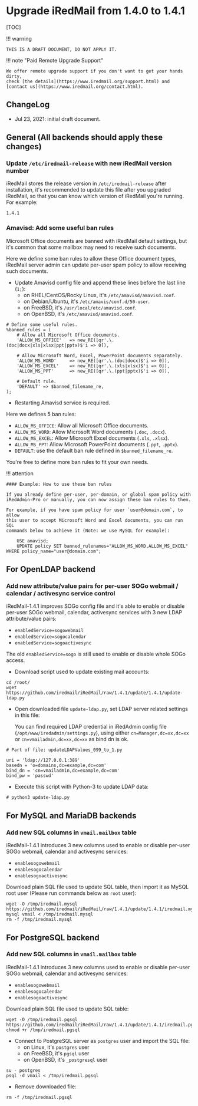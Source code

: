 # Upgrade iRedMail from 1.4.0 to 1.4.1

[TOC]

!!! warning

    THIS IS A DRAFT DOCUMENT, DO NOT APPLY IT.

!!! note "Paid Remote Upgrade Support"

    We offer remote upgrade support if you don't want to get your hands dirty,
    check [the details](https://www.iredmail.org/support.html) and
    [contact us](https://www.iredmail.org/contact.html).

## ChangeLog

* Jul 23, 2021: initial draft document.

## General (All backends should apply these changes)

### Update `/etc/iredmail-release` with new iRedMail version number

iRedMail stores the release version in `/etc/iredmail-release` after
installation, it's recommended to update this file after you upgraded iRedMail,
so that you can know which version of iRedMail you're running. For example:

```
1.4.1
```

### Amavisd: Add some useful ban rules

Microsoft Office documents are banned with iRedMail default settings, but it's
common that some mailbox may need to receive such documents.

Here we define some ban rules to allow these Office document types, iRedMail
server admin can update per-user spam policy to allow receiving such documents.

- Update Amavisd config file and append these lines before the last line (`1;`):
    - on RHEL/CentOS/Rocky Linux, it's `/etc/amavisd/amavisd.conf`.
    - on Debian/Ubuntu, it's `/etc/amavis/conf.d/50-user`.
    - on FreeBSD, it's `/usr/local/etc/amavisd.conf`.
    - on OpenBSD, it's `/etc/amavisd/amavisd.conf`.

```
# Define some useful rules.
%banned_rules = (
    # Allow all Microsoft Office documents.
    'ALLOW_MS_OFFICE'   => new_RE([qr'.\.(doc|docx|xls|xlsx|ppt|pptx)$'i => 0]),

    # Allow Microsoft Word, Excel, PowerPoint documents separately.
    'ALLOW_MS_WORD'     => new_RE([qr'.\.(doc|docx)$'i => 0]),
    'ALLOW_MS_EXCEL'    => new_RE([qr'.\.(xls|xlsx)$'i => 0]),
    'ALLOW_MS_PPT'      => new_RE([qr'.\.(ppt|pptx)$'i => 0]),

    # Default rule.
    'DEFAULT' => $banned_filename_re,
);
```

- Restarting Amavisd service is required.

Here we defines 5 ban rules:

- `ALLOW_MS_OFFICE`: Allow all Microsoft Office documents.
- `ALLOW_MS_WORD`: Allow Microsoft Word documents (`.doc`, `.docx`).
- `ALLOW_MS_EXCEL`: Allow Microsoft Excel documents (`.xls`, `.xlsx`).
- `ALLOW_MS_PPT`: Allow Microsoft PowerPoint documents (`.ppt`, `.pptx`).
- `DEFAULT`: use the default ban rule defined in `$banned_filename_re`.

You're free to define more ban rules to fit your own needs.

!!! attention

    #### Example: How to use these ban rules

    If you already define per-user, per-domain, or global spam policy with
    iRedAdmin-Pro or manually, you can now assign these ban rules to them.

    For example, if you have spam policy for user `user@domain.com`, to allow
    this user to accept Microsoft Word and Excel documents, you can run SQL
    commands below to achieve it (Note: we use MySQL for example):

        USE amavisd;
        UPDATE policy SET banned_rulenames="ALLOW_MS_WORD,ALLOW_MS_EXCEL" WHERE policy_name="user@domain.com";

## For OpenLDAP backend

### Add new attribute/value pairs for per-user SOGo webmail / calendar / activesync service control

iRedMail-1.4.1 improves SOGo config file and it's able to enable or disable
per-user SOGo webmail, calendar, activesync services with 3 new LDAP
attribute/value pairs:

- `enabledService=sogowebmail`
- `enabledService=sogocalendar`
- `enabledService=sogoactivesync`

The old `enabledService=sogo` is still used to enable or disable whole SOGo
access.

* Download script used to update existing mail accounts:

```
cd /root/
wget https://github.com/iredmail/iRedMail/raw/1.4.1/update/1.4.1/update-ldap.py
```

* Open downloaded file `update-ldap.py`, set LDAP server related settings in
  this file:

    You can find required LDAP credential in iRedAdmin config file
    (`/opt/www/iredadmin/settings.py`), using either
    `cn=Manager,dc=xx,dc=xx` or `cn=vmailadmin,dc=xx,dc=xx` as bind dn is ok.

```
# Part of file: updateLDAPValues_099_to_1.py

uri = 'ldap://127.0.0.1:389'
basedn = 'o=domains,dc=example,dc=com'
bind_dn = 'cn=vmailadmin,dc=example,dc=com'
bind_pw = 'passwd'
```

* Execute this script with Python-3 to update LDAP data:

```
# python3 update-ldap.py
```

## For MySQL and MariaDB backends

### Add new SQL columns in `vmail.mailbox` table

iRedMail-1.4.1 introduces 3 new columns used to enable or disable per-user
SOGo webmail, calendar and activesync services:

- `enablesogowebmail`
- `enablesogocalendar`
- `enablesogoactivesync`

Download plain SQL file used to update SQL table, then import it as
MySQL root user (Please run commands below as `root` user):

```
wget -O /tmp/iredmail.mysql https://github.com/iredmail/iRedMail/raw/1.4.1/update/1.4.1/iredmail.mysql
mysql vmail < /tmp/iredmail.mysql
rm -f /tmp/iredmail.mysql
```

## For PostgreSQL backend

### Add new SQL columns in `vmail.mailbox` table

iRedMail-1.4.1 introduces 3 new columns used to enable or disable per-user
SOGo webmail, calendar and activesync services:

- `enablesogowebmail`
- `enablesogocalendar`
- `enablesogoactivesync`

Download plain SQL file used to update SQL table:

```
wget -O /tmp/iredmail.pgsql https://github.com/iredmail/iRedMail/raw/1.4.1/update/1.4.1/iredmail.pgsql
chmod +r /tmp/iredmail.pgsql
```

* Connect to PostgreSQL server as `postgres` user and import the SQL file:
    * on Linux, it's `postgres` user
    * on FreeBSD, it's `pgsql` user
    * on OpenBSD, it's `_postgresql` user

```
su - postgres
psql -d vmail < /tmp/iredmail.pgsql
```

* Remove downloaded file:

```
rm -f /tmp/iredmail.pgsql
```
